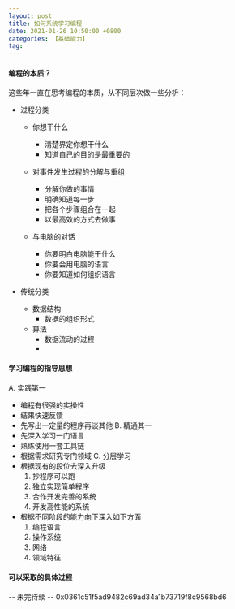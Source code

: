 ```yaml
---
layout: post
title: 如何系统学习编程
date: 2021-01-26 10:50:00 +0800
categories: 【基础能力】
tag: 
---
```



#### 编程的本质？
这些年一直在思考编程的本质，从不同层次做一些分析：

- 过程分类
  - 你想干什么
    - 清楚界定你想干什么
    - 知道自己的目的是最重要的

  - 对事件发生过程的分解与重组
    - 分解你做的事情
    - 明确知道每一步
    - 把各个步骤组合在一起
    - 以最高效的方式去做事

  - 与电脑的对话
    - 你要明白电脑能干什么
    - 你要会用电脑的语言
    - 你要知道如何组织语言

- 传统分类
  - 数据结构
    - 数据的组织形式
  - 算法
    - 数据流动的过程
    - 	

#### 学习编程的指导思想

A. 实践第一
  - 编程有很强的实操性
  - 结果快速反馈
  - 先写出一定量的程序再谈其他
B. 精通其一
  - 先深入学习一门语言	
  - 熟练使用一套工具链
  - 根据需求研究专门领域
C. 分层学习
  - 根据现有的段位去深入升级
    1. 抄程序可以跑
    2. 独立实现简单程序
    3. 合作开发完善的系统
    4. 开发高性能的系统
  - 根据不同阶段的能力向下深入如下方面
    1. 编程语言
    2. 操作系统
    3. 网络
    4. 领域特征

#### 可以采取的具体过程

-- 未完待续
-- 0x0361c51f5ad9482c69ad34a1b73719f8c9568bd6









   

  

  

